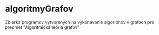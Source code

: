 # algoritmyGrafov

Zbierka programov vytvorených na vykonávanie algoritmov v grafoch pre predmet "Algoritmická teória grafov"
